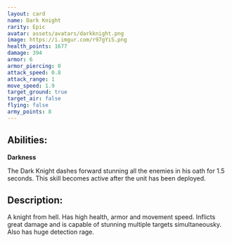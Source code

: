 ```yaml
---
layout: card
name: Dark Knight
rarity: Epic
avatar: assets/avatars/darkknight.png
image: https://i.imgur.com/r97gYiS.png
health_points: 1677
damage: 394
armor: 6
armor_piercing: 0
attack_speed: 0.8
attack_range: 1
move_speed: 1.9
target_ground: true
target_air: false
flying: false
army_points: 8
---
```


## Abilities:

**Darkness**

The Dark Knight dashes forward stunning all the enemies in his oath for 1.5 seconds. This skill becomes active after the unit has been deployed.

## Description:

A knight from hell. Has high health, armor and movement speed. Inflicts great damage and is capable of stunning multiple targets simultaneousky. Also has huge detection rage.